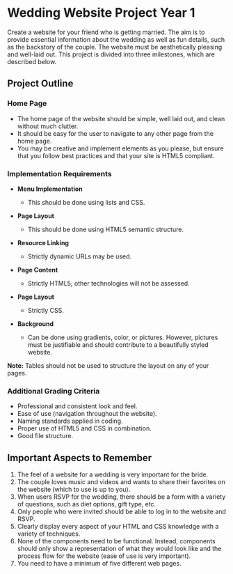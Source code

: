 # **Wedding Website Project Year 1**

Create a website for your friend who is getting married. The aim is to provide essential information about the wedding as well as fun details, such as the backstory of the couple. The website must be aesthetically pleasing and well-laid out. This project is divided into three milestones, which are described below.

## **Project Outline**

### **Home Page**
- The home page of the website should be simple, well laid out, and clean without much clutter.
- It should be easy for the user to navigate to any other page from the home page.
- You may be creative and implement elements as you please, but ensure that you follow best practices and that your site is HTML5 compliant.

### **Implementation Requirements**
- **Menu Implementation**
  - This should be done using lists and CSS.
  
- **Page Layout**
  - This should be done using HTML5 semantic structure.
  
- **Resource Linking**
  - Strictly dynamic URLs may be used.
  
- **Page Content**
  - Strictly HTML5; other technologies will not be assessed.
  
- **Page Layout**
  - Strictly CSS.
  
- **Background**
  - Can be done using gradients, color, or pictures. However, pictures must be justifiable and should contribute to a beautifully styled website.

**Note:** Tables should not be used to structure the layout on any of your pages.

### **Additional Grading Criteria**
- Professional and consistent look and feel.
- Ease of use (navigation throughout the website).
- Naming standards applied in coding.
- Proper use of HTML5 and CSS in combination.
- Good file structure.

## **Important Aspects to Remember**
1. The feel of a website for a wedding is very important for the bride.
2. The couple loves music and videos and wants to share their favorites on the website (which to use is up to you).
3. When users RSVP for the wedding, there should be a form with a variety of questions, such as diet options, gift type, etc.
4. Only people who were invited should be able to log in to the website and RSVP.
5. Clearly display every aspect of your HTML and CSS knowledge with a variety of techniques.
6. None of the components need to be functional. Instead, components should only show a representation of what they would look like and the process flow for the website (ease of use is very important).
7. You need to have a minimum of five different web pages.

